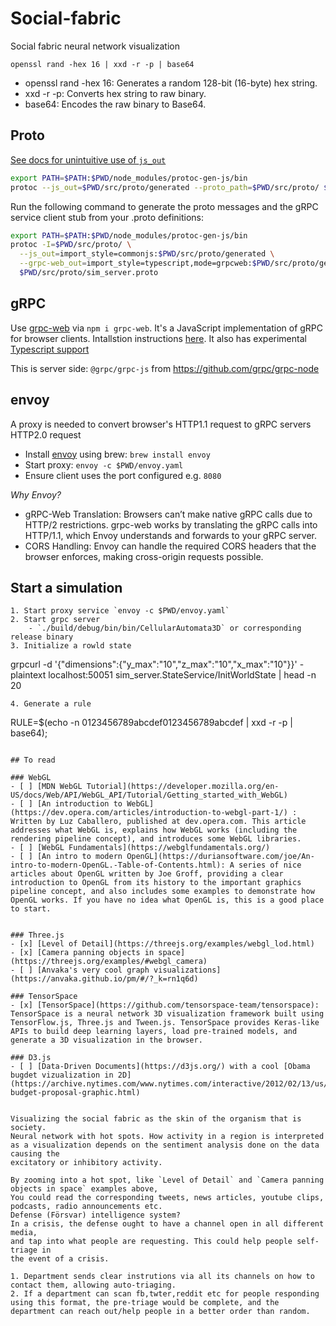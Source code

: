 # Social-fabric
Social fabric neural network visualization 

`openssl rand -hex 16 | xxd -r -p | base64`
- openssl rand -hex 16: Generates a random 128-bit (16-byte) hex string.
- xxd -r -p: Converts hex string to raw binary.
-	base64: Encodes the raw binary to Base64.

## Proto

[See docs for unintuitive use of `js_out`](https://github.com/protocolbuffers/protobuf-javascript?tab=readme-ov-file#the---js_out-flag)
```bash
export PATH=$PATH:$PWD/node_modules/protoc-gen-js/bin
protoc --js_out=$PWD/src/proto/generated --proto_path=$PWD/src/proto/ $PWD/src/proto/sim_server.proto
``` 

Run the following command to generate the proto messages and the gRPC service client stub from your .proto definitions:
```bash
export PATH=$PATH:$PWD/node_modules/protoc-gen-js/bin
protoc -I=$PWD/src/proto/ \
  --js_out=import_style=commonjs:$PWD/src/proto/generated \
  --grpc-web_out=import_style=typescript,mode=grpcweb:$PWD/src/proto/generated \
  $PWD/src/proto/sim_server.proto
``` 

## gRPC

Use [grpc-web](https://github.com/grpc/grpc-web) via `npm i grpc-web`.
It's a JavaScript implementation of gRPC for browser clients. Intallstion instructions [here](https://github.com/grpc/grpc-web?tab=readme-ov-file#code-generator-plugins). It also has experimental [Typescript support](https://github.com/grpc/grpc-web/tree/master/net/grpc/gateway/examples/echo/ts-example)


This is server side:
`@grpc/grpc-js` from https://github.com/grpc/grpc-node


## envoy

A proxy is needed to convert browser's HTTP1.1 request to gRPC servers HTTP2.0 request

- Install [envoy](https://www.envoyproxy.io/docs/envoy/latest/start/install) using brew: `brew install envoy`
- Start proxy: `envoy -c $PWD/envoy.yaml`
- Ensure client uses the port configured e.g. `8080`

*Why Envoy?*

-	gRPC-Web Translation: Browsers can’t make native gRPC calls due to HTTP/2 restrictions. grpc-web works by translating the gRPC calls into HTTP/1.1, which Envoy understands and forwards to your gRPC server.
-	CORS Handling: Envoy can handle the required CORS headers that the browser enforces, making cross-origin requests possible.

## Start a simulation

```
1. Start proxy service `envoy -c $PWD/envoy.yaml`
2. Start grpc server 
    - `./build/debug/bin/bin/CellularAutomata3D` or corresponding release binary
3. Initialize a rowld state
```
grpcurl -d '{"dimensions":{"y_max":"10","z_max":"10","x_max":"10"}}' -plaintext localhost:50051 sim_server.StateService/InitWorldState | head -n 20
```
4. Generate a rule
```
RULE=$(echo -n 0123456789abcdef0123456789abcdef | xxd -r -p | base64);
```

## To read

### WebGL
- [ ] [MDN WebGL Tutorial](https://developer.mozilla.org/en-US/docs/Web/API/WebGL_API/Tutorial/Getting_started_with_WebGL)
- [ ] [An introduction to WebGL](https://dev.opera.com/articles/introduction-to-webgl-part-1/) : Written by Luz Caballero, published at dev.opera.com. This article addresses what WebGL is, explains how WebGL works (including the rendering pipeline concept), and introduces some WebGL libraries.   
- [ ] [WebGL Fundamentals](https://webglfundamentals.org/)
- [ ] [An intro to modern OpenGL](https://duriansoftware.com/joe/An-intro-to-modern-OpenGL.-Table-of-Contents.html): A series of nice articles about OpenGL written by Joe Groff, providing a clear introduction to OpenGL from its history to the important graphics pipeline concept, and also includes some examples to demonstrate how OpenGL works. If you have no idea what OpenGL is, this is a good place to start.


### Three.js
- [x] [Level of Detail](https://threejs.org/examples/webgl_lod.html)
- [x] [Camera panning objects in space](https://threejs.org/examples/#webgl_camera)
- [ ] [Anvaka's very cool graph visualizations](https://anvaka.github.io/pm/#/?_k=rn1q6d)

### TensorSpace
- [x] [TensorSpace](https://github.com/tensorspace-team/tensorspace): TensorSpace is a neural network 3D visualization framework built using TensorFlow.js, Three.js and Tween.js. TensorSpace provides Keras-like APIs to build deep learning layers, load pre-trained models, and generate a 3D visualization in the browser.

### D3.js
- [ ] [Data-Driven Documents](https://d3js.org/) with a cool [Obama bugdet vizualization in 2D](https://archive.nytimes.com/www.nytimes.com/interactive/2012/02/13/us/politics/2013-budget-proposal-graphic.html)


Visualizing the social fabric as the skin of the organism that is society.
Neural network with hot spots. How activity in a region is interpreted as a visualization depends on the sentiment analysis done on the data causing the 
excitatory or inhibitory activity.

By zooming into a hot spot, like `Level of Detail` and `Camera panning objects in space` examples above,
You could read the corresponding tweets, news articles, youtube clips, podcasts, radio announcements etc.
Defense (Försvar) intelligence system?
In a crisis, the defense ought to have a channel open in all different media,
and tap into what people are requesting. This could help people self-triage in
the event of a crisis.

1. Department sends clear instrutions via all its channels on how to contact them, allowing auto-triaging.
2. If a department can scan fb,twter,reddit etc for people responding using this format, the pre-triage would be complete, and the department can reach out/help people in a better order than random.
